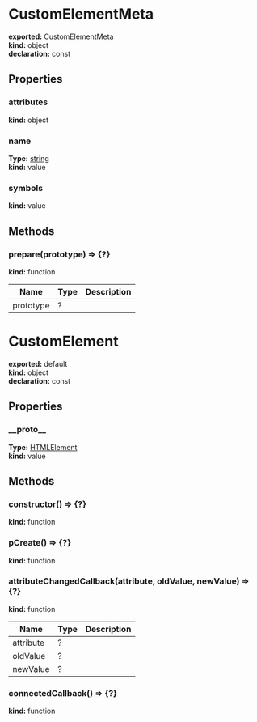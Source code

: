 # CustomElementMeta        
  
**exported:** CustomElementMeta        
**kind:** object        
**declaration:** const        
  
  
## Properties        
  
### attributes          
  
**kind:** object          
  
  
  
  
### name          
  
**Type:** [string](https://developer.mozilla.org/en-US/docs/Web/JavaScript/Reference/Global_Objects/String)          
**kind:** value          
  
  
  
  
### symbols          
  
**kind:** value          
  
  
  
  
## Methods        
  
### prepare(prototype) => {?}          
  
**kind:** function          
  
  
  
| Name | Type | Description |            
|------|------|-------------|            
| prototype | ? |   |\n          
  
  
# CustomElement      
  
**exported:** default      
**kind:** object      
**declaration:** const      
  
  
## Properties      
  
### \_\_proto\_\_        
  
**Type:** [HTMLElement](https://developer.mozilla.org/en-US/docs/Web/API/HTMLElement)        
**kind:** value        
  
  
  
  
## Methods      
  
### constructor() => {?}        
  
**kind:** function        
  
  
  
  
  
### pCreate() => {?}        
  
**kind:** function        
  
  
  
  
  
### attributeChangedCallback(attribute, oldValue, newValue) => {?}        
  
**kind:** function        
  
  
  
| Name | Type | Description |          
|------|------|-------------|          
| attribute | ? |   |          
| oldValue | ? |   |          
| newValue | ? |   |\n        
  
  
### connectedCallback() => {?}        
  
**kind:** function        
  
  
  
  
  

